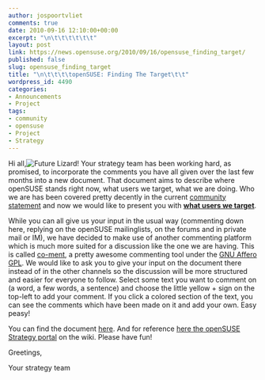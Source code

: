 ```yaml
---
author: jospoortvliet
comments: true
date: 2010-09-16 12:10:00+00:00
excerpt: "\n\t\t\t\t\t\t"
layout: post
link: https://news.opensuse.org/2010/09/16/opensuse_finding_target/
published: false
slug: opensuse_finding_target
title: "\n\t\t\t\topenSUSE: Finding The Target\t\t"
wordpress_id: 4490
categories:
- Announcements
- Project
tags:
- community
- opensuse
- Project
- Strategy
---
```

Hi all,![Future Lizard!](http://en.opensuse.org/images/a/af/Future.png)
Your strategy team has been working hard, as promised, to incorporate the comments you have all given over the last few months into a new document. That document aims to describe where openSUSE stands right now, what users we target, what we are doing. Who we are has been covered pretty decently in the current [community statement](http://en.opensuse.org/openSUSE:Strategy_Community_Statement) and now we would like to present you with [**what users we target**](https://lite.co-ment.com/text/lNPCgzeGHdV/view/).

While you can all give us your input in the usual way (commenting down here, replying on the openSUSE mailinglists, on the forums and in private mail or IM), we have decided to make use of another commenting platform which is much more suited for a discussion like the one we are having. This is called [co-ment](http://www.co-ment.com/about/), a pretty awesome commenting tool under the [GNU Affero GPL](http://www.fsf.org/licensing/licenses/agpl-3.0.html). We would like to ask you to give your input on the document there instead of in the other channels so the discussion will be more structured and easier for everyone to follow. Select some text you want to comment on (a word, a few words, a sentence) and choose the little yellow + sign on the top-left to add your comment. If you click a colored section of the text, you can see the comments which have been made on it and add your own. Easy peasy!

You can find the document [here](https://lite.co-ment.com/text/lNPCgzeGHdV/view/). And for reference [here the openSUSE Strategy portal](http://en.opensuse.org/Portal:Strategy) on the wiki. Please have fun!

Greetings,

Your strategy team		
